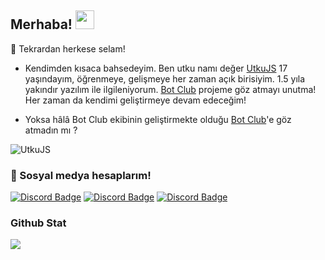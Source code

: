 ## Merhaba! <img src="https://raw.githubusercontent.com/iampavangandhi/iampavangandhi/master/gifs/Hi.gif" width="30px">
🎉 Tekrardan herkese selam!

- Kendimden kısaca bahsedeyim. Ben utku namı değer [UtkuJS](https://github.com/UtkuJS) 17 yaşındayım, öğrenmeye, gelişmeye her zaman açık birisiyim.
1.5 yıla yakındır yazılım ile ilgileniyorum. [Bot Club](botclub.net) projeme göz atmayı unutma! Her zaman da kendimi geliştirmeye devam edeceğim!

- Yoksa hâlâ Bot Club ekibinin geliştirmekte olduğu [Bot Club](botclub.net)'e göz atmadın mı ?

<img src="https://komarev.com/ghpvc/?username=UtkuJS&label=Ziyaretçi%20Sayısı&color=552b75" alt="UtkuJS" />

<h3>🌟 Sosyal medya hesaplarım!</h3>

[![Discord Badge](https://img.shields.io/badge/Discord%20-7289DA.svg?&amp;style=for-the-badge&amp;logo=discord&amp;logoColor=white)](https://discord.gg/XYBqyEWfsC)
[![Discord Badge](https://img.shields.io/badge/YouTube-ff0000.svg?&amp;style=for-the-badge&amp;logo=youtube&amp;logoColor=white)](https://www.youtube.com/UtkuJS)
[![Discord Badge](https://img.shields.io/badge/Github%20-171515.svg?&amp;style=for-the-badge&amp;logo=github&amp;logoColor=white)](https://github.com/UtkuJS)

<div >
<h3>Github Stat</h3>
   <a href="https://github.com/BetaWile" target="_blank">
      <img src="https://github-readme-stats.vercel.app/api/?username=UtkuJS&show_icons=true&title_color=fff&icon_color=79ff97&text_color=9f9f9f&bg_color=151515">
   </a>
</div>
